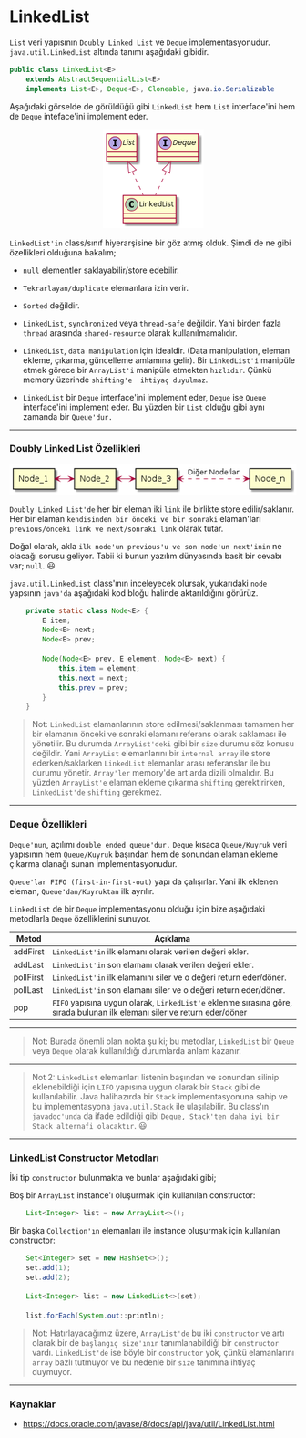 # LinkedList

`List` veri yapısının `Doubly Linked List` ve `Deque` implementasyonudur. `java.util.LinkedList` altında tanımı aşağıdaki 
gibidir.

```java
public class LinkedList<E>
    extends AbstractSequentialList<E>
    implements List<E>, Deque<E>, Cloneable, java.io.Serializable
```

Aşağıdaki görselde de görüldüğü gibi `LinkedList` hem `List` interface'ini hem de `Deque` inteface'ini implement eder.

 <div align="center">
<img src="linkedlist.png" >
</div>

`LinkedList'in` class/sınıf hiyerarşisine bir göz atmış olduk. Şimdi de ne gibi özellikleri olduğuna bakalım;

* `null` elementler saklayabilir/store edebilir.

* `Tekrarlayan/duplicate` elemanlara izin verir.

* `Sorted` değildir. 

* `LinkedList`, `synchronized` veya `thread-safe` değildir. Yani birden fazla `thread` arasında
 `shared-resource` olarak kullanılmamalıdır.

* `LinkedList`, `data manipulation` için idealdir. (Data manipulation, eleman ekleme, çıkarma, güncelleme amlamına gelir). Bir `LinkedList'i` manipüle etmek görece bir `ArrayList'i` manipüle etmekten  `hızlıdır`. Çünkü memory üzerinde `shifting'e  ihtiyaç duyulmaz`.  

* `LinkedList` bir `Deque` interface'ini implement eder, `Deque` ise `Queue` interface'ini implement eder. Bu yüzden bir `List` olduğu gibi aynı zamanda bir `Queue'dur.`
---------------

### Doubly Linked List Özellikleri


 <div align="center">
<img src="doubly_linked_list.png" >
</div>

`Doubly Linked List'de` her bir eleman iki `link` ile birlikte store edilir/saklanır. Her bir elaman `kendisinden bir önceki ve bir sonraki` elaman'ları `previous/önceki link ve next/sonraki link` olarak tutar.

Doğal olarak, akla `ilk node'un previous'u ve son node'un next'inin` ne olacağı sorusu geliyor. Tabii ki bunun yazılım dünyasında basit bir cevabı var; `null`. :smiley:

`java.util.LinkedList` class'ının inceleyecek olursak, yukarıdaki `node` yapsının `java'da` aşağıdaki kod bloğu halinde aktarıldığını görürüz.

```java
    private static class Node<E> {
        E item;
        Node<E> next;
        Node<E> prev;

        Node(Node<E> prev, E element, Node<E> next) {
            this.item = element;
            this.next = next;
            this.prev = prev;
        }
    }
```

> Not: `LinkedList` elamanlarının store edilmesi/saklanması tamamen her bir elamanın önceki ve sonraki elamanı referans olarak saklaması ile yönetilir. Bu durumda `ArrayList'deki` gibi bir `size` durumu söz konusu değildir. Yani `ArrayList` elemanlarını bir `internal array` ile store ederken/saklarken `LinkedList` elemanlar arası referanslar ile bu durumu yönetir. `Array'ler` memory'de art arda dizili olmalıdır. Bu yüzden `ArrayList'e` elaman ekleme çıkarma `shifting` gerektirirken, `LinkedList'de` `shifting` gerekmez.

---------------

### Deque Özellikleri

`Deque'nun`, açılımı `double ended queue'dur.` `Deque` kısaca `Queue/Kuyruk` veri yapısının hem `Queue/Kuyruk` başından hem de sonundan elaman ekleme çıkarma olanağı sunan implementasyonudur.

`Queue'lar FIFO (first-in-first-out)` yapı da çalışırlar. Yani ilk eklenen eleman, `Queue'dan/Kuyruktan` ilk ayrılır.

`LinkedList` de bir `Deque` implementasyonu olduğu için bize aşağıdaki metodlarla `Deque` özelliklerini sunuyor.

| Metod     | Açıklama  |
|-----------|-----------------------------------------------------------|
| addFirst  | `LinkedList'in` ilk elamanı olarak verilen değeri ekler.  |
| addLast   | `LinkedList'in` son elamanı olarak verilen değeri ekler.  |
| pollFirst | `LinkedList'in` ilk elamanını siler ve o değeri return eder/döner.|
| pollLast  | `LinkedList'in` son elamanı siler ve o değeri return eder/döner.  |
|  pop      | `FIFO` yapısına uygun olarak, `LinkedList'e` eklenme sırasına göre, sırada bulunan ilk elemanı siler ve return eder/döner  |

---------------

> Not: Burada önemli olan nokta şu ki; bu metodlar, `LinkedList` bir `Queue` veya `Deque` olarak kullanıldığı durumlarda anlam kazanır.

---------------

> Not 2: `LinkedList` elemanları listenin başından ve sonundan silinip eklenebildiği için `LIFO` yapısına uygun olarak bir `Stack` gibi de kullanılabilir. Java halihazırda bir `Stack` implementasyonuna sahip ve bu implementasyona `java.util.Stack` ile ulaşılabilir. Bu class'ın `javadoc'unda` da ifade edildiği gibi `Deque, Stack'ten daha iyi bir Stack alternafi olacaktır`. :smiley:

---------------

### LinkedList Constructor Metodları  

İki tip `constructor` bulunmakta ve bunlar aşağıdaki gibi;

Boş bir `ArrayList` instance'ı oluşurmak için kullanılan constructor:

```java
    List<Integer> list = new ArrayList<>();
```

Bir başka `Collection'ın` elemanları ile instance oluşurmak için kullanılan constructor:

```java
    Set<Integer> set = new HashSet<>();
    set.add(1);
    set.add(2);

    List<Integer> list = new LinkedList<>(set);

    list.forEach(System.out::println);
```

> Not: Hatırlayacağımız üzere, `ArrayList'de` bu iki `constructor` ve artı olarak bir de `başlangıç size'ının` tanımlanabildiği bir `constructor` vardı. `LinkedList'de` ise böyle bir `constructor` yok, çünkü
elamanlarını `array` bazlı tutmuyor ve bu nedenle bir `size` tanımına ihtiyaç duymuyor.

---------------

### Kaynaklar

* <https://docs.oracle.com/javase/8/docs/api/java/util/LinkedList.html>